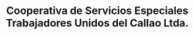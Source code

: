 ---
title: "Cooperativa de Servicios Especiales Trabajadores Unidos del Callao Ltda."
url: /callao/cooperativa-de-servicios-especiales-trabajadores-unidos-del-callao-ltda/
shop: Supermarkt
---